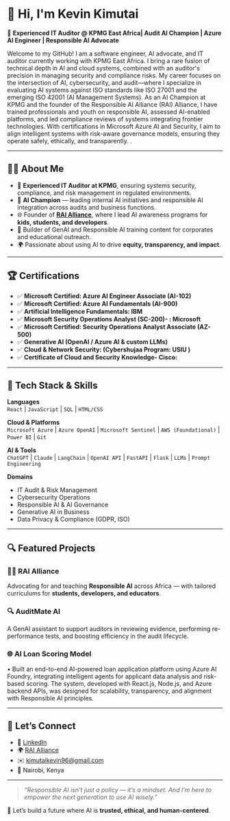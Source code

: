 # 👋 Hi, I'm Kevin Kimutai

🎯 **Experienced IT Auditor @ KPMG East Africa| Audit AI Champion | Azure AI Engineer | Responsible AI Advocate**

Welcome to my GitHub! I am a software engineer, AI advocate, and IT auditor currently working with KPMG East Africa. I bring a rare fusion of technical depth in AI and cloud systems, combined with an auditor's precision in managing security and compliance risks. My career focuses on the intersection of AI, cybersecurity, and audit—where I specialize in evaluating AI systems against ISO standards like ISO 27001 and the emerging ISO 42001 (AI Management Systems).
As an AI Champion at KPMG and the founder of the Responsible AI Alliance (RAI) Alliance, I have trained professionals and youth on responsible AI, assessed AI-enabled platforms, and led compliance reviews of systems integrating frontier technologies. With certifications in Microsoft Azure AI and Security, I aim to align intelligent systems with risk-aware governance models, ensuring they operate safely, ethically, and transparently.
.

---

## 👨‍💼 About Me

- 🧾 **Experienced IT Auditor at KPMG**, ensuring systems security, compliance, and risk management in regulated environments.
- 🤖 **AI Champion** — leading internal AI initiatives and responsible AI integration across audits and business functions.
- 🌐 Founder of [**RAI Alliance**](https://linkedin.com/company/rai-alliance), where I lead AI awareness programs for **kids, students, and developers**.
- 🧠 Builder of GenAI and Responsible AI training content for corporates and educational outreach.
- 🌍 Passionate about using AI to drive **equity, transparency, and impact**.

---

## 🏆 Certifications

- ✅ **Microsoft Certified: Azure AI Engineer Associate (AI-102)**
- ✅ **Microsoft Certified: Azure AI Fundamentals (AI-900)**
- ✅ **Artificial Intelligence Fundamentals: IBM**
- ✅	**Microsoft Security Operations Analyst (SC-200)- : Microsoft**                                                 
- ✅ **Microsoft Certified: Security Operations Analyst Associate (AZ-500)**
- ✅ **Generative AI (OpenAI / Azure AI & custom LLMs)**
- ✅	**Cloud & Network Security: (Cybershujaa Program: USIU )**
- ✅	**Certificate of Cloud and Security Knowledge- Cisco:**                                                                                            

---

## 🔧 Tech Stack & Skills

**Languages**  
`React` | `JavaScript` | `SQL` | `HTML/CSS`

**Cloud & Platforms**  
`Microsoft Azure` | `Azure OpenAI` | `Microsoft Sentinel` | `AWS (Foundational)` | `Power BI` | `Git`

**AI & Tools**  
`ChatGPT` | `Claude` | `LangChain` | `OpenAI API` | `FastAPI` | `Flask` | `LLMs` | `Prompt Engineering`

**Domains**  
- IT Audit & Risk Management  
- Cybersecurity Operations  
- Responsible AI & AI Governance  
- Generative AI in Business  
- Data Privacy & Compliance (GDPR, ISO)

---

## 🔍 Featured Projects

### 🧑‍⚖️ **RAI Alliance**
Advocating for and teaching **Responsible AI** across Africa — with tailored curriculums for **students, developers, and educators**.

### 🔍 **AuditMate AI**
A GenAI assistant to support auditors in reviewing evidence, performing re-performance tests, and boosting efficiency in the audit lifecycle.

### 🌐 **AI Loan Scoring Model**
•	Built an end-to-end AI-powered loan application platform using Azure AI Foundry, integrating intelligent agents for applicant data analysis and risk-based scoring. The system, developed with React.js, Node.js, and Azure backend APIs, was designed for scalability, transparency, and alignment with Responsible AI principles.

---

## 💬 Let’s Connect

- 📇 [LinkedIn](https://www.linkedin.com/in/kevin-kimutai/)
- 🌍 [RAI Alliance](https://linkedin.com/company/rai-alliance)
- ✉️ kimutaikevin96@gmail.com
- 📌 Nairobi, Kenya

---

> _“Responsible AI isn’t just a policy — it’s a mindset. And I’m here to empower the next generation to use AI wisely.”_

🧠 Let’s build a future where AI is **trusted, ethical, and human-centered**.

